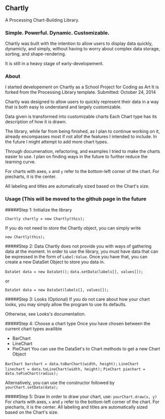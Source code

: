 ## Chartly

A Processing Chart-Building Library.

### Simple. Powerful. Dynamic. Customizable. 
Chartly was built with the intention to allow users to display data quickly, dynamicly, and simply, without having to worry about complex data storage, sorting, and shape-rendering.

It is still in a heavy stage of early-developement.

### About
I started developement on Chartly as a School Project for Coding as Art
It is forked from the Processing Library template.
Submitted: October 24, 2014

Chartly was designed to allow users to quickly represent 
their data in a way that is both easy to understand
and largely customizable.

Data given is transformed into customizable charts
Each Chart type has its description of how it is drawn.

The library, while far from being finished, as I plan to continue working on it, already encompasses most if not allof the features I intended to include. In the future I might attempt to add more chart types.

Through documenation, refactoring, and examples I tried to make the 
charts easier to use. I plan on finding ways in the future  to further reduce the learning curve.

For charts with axes, ```x``` and ```y``` refer to the bottom-left corner of the
chart. For piecharts, it is the center.

All labeling and titles are automatically sized based on the
Chart's size.

### Usage (This will be moved to the github page in the future

#####Step 1: Initialize the library

```Chartly chartly = new Chartly(this);```

If you do not need to store the Chartly object, you can simply write

```new Chartly(this);```

#####Step 2: Data
Chartly does not provide you with ways of gathering data at the moment. In order to use the library, you must have data that can be expressed in the form of ```Label:Value```. Once you have that, you can create a new DataSet
Object to store you data in.

```DataSet data = new DataSet();```
```data.setData(labels[], values[]);```

or

```DataSet data = new DataSet(labels[], values[]);```

#####Step 3: Looks (Optional)
If you do not care about how your chart looks, you may simply
allow the program to use its defaults.

Otherwise, see Looks's documentation.

#####Step 4: Choose a chart type
Once you have chosen between the current chart types availible
- BarChart
- LineChart
- PieChart
You can use the DataSet's to Chart methods to get a new Chart Object

```BarChart barchart = data.toBarChart(width, height);```
```LineChart linechart = data.toLineChart(width, height);```
```PieChart piechart = data.toPieChart(radius);```

Alternatively, you can use the constructor followed by
```yourChart.setData(data);```

#####Step 5: Draw
In order to draw your chart, use:
```yourChart.draw(x, y)```
For charts with axes, ```x``` and ```y``` refer to the bottom-left corner of the chart. For piecharts, it is the center. 
All labeling and titles are automatically sized based on the Chart's size.
 